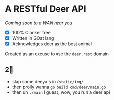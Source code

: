 # A RESTful Deer API
*Coming soon to a WAN near you*

- [x] 100% Clanker free
- [x] Written in GOat lang
- [x] Acknowledges deer as the best animal

Created as an excuse to use the `deer.rest` domain

## 2🏃
- slap some deeya's in `/static/img/`
- then prolly wanna `go build cmd/deer/main.go`
- then uh `./main` I guess, wow, you run a deer api
